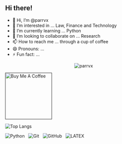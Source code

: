 ## Hi there!

- 👋 Hi, I’m @parrvx
- 👀 I’m interested in ... Law, Finance and Technology
- 🌱 I’m currently learning ... Python
- 💞️ I’m looking to collaborate on ... Research
- 📫 How to reach me ... through a cup of coffee
- 😄 Pronouns: ... 
- ⚡ Fun fact: ... 

<p align="center"> <img src="https://github-readme-stats.vercel.app/api?username=parrvx&show_icons=true&theme=dark" alt="parrvx" />

<a href="" target="_blank"><img src="https://cdn.buymeacoffee.com/buttons/v2/default-red.png" alt="Buy Me A Coffee" width="150" ></a>

![Top Langs](https://github-readme-stats.vercel.app/api/top-langs/?username=parrvx&hide=TeX&layout=compact)

![Python](https://img.shields.io/badge/-Python-black?logo=Python&style=social)&nbsp;&nbsp;
![Git](https://img.shields.io/badge/-Git-black?logo=git&style=social)&nbsp;&nbsp;
![GitHub](https://img.shields.io/badge/-GitHub-black?logo=github&style=social)&nbsp;&nbsp;
![LATEX](https://img.shields.io/badge/-LATEX-black?logo=latex&style=social)&nbsp;&nbsp;

<!---
parrvx/parrvx is a ✨ special ✨ repository because its `README.md` (this file) appears on your GitHub profile.
You can click the Preview link to take a look at your changes.
--->
